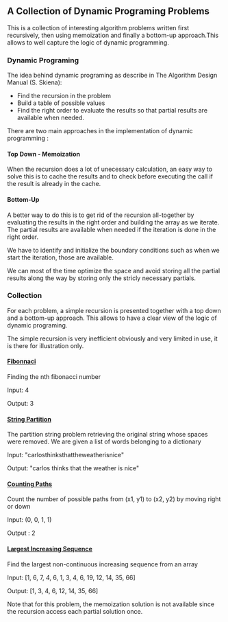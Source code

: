 ## A Collection of Dynamic Programing Problems
This is a collection of interesting algorithm problems written first recursively, then using memoization and finally a bottom-up approach.This allows to well capture the logic of dynamic programming.

### Dynamic Programing

The idea behind dynamic programing as describe in The Algorithm Design Manual (S. Skiena):
- Find the recursion in the problem
- Build a table of possible values
- Find the right order to evaluate the results so that partial results are available when needed.

There are two main approaches in the implementation of dynamic programming : 

#### Top Down - Memoization
When the recursion does a lot of unecessary calculation, an easy way to solve this is to cache the results and to check before executing the call if the result is already in the cache.

#### Bottom-Up
A better way to do this is to get rid of the recursion all-together by evaluating the results in the right order and building the array as we iterate. The partial results are available when needed if the iteration is done in the right order.

We have to identify and initialize the boundary conditions such as when we start the iteration, those are available.

We can most of the time optimize the space and avoid storing all the partial results along the way by storing only the stricly necessary partials. 


### Collection

For each problem, a simple recursion is presented together with a top down and a bottom-up approach. This allows to have a clear view of the logic of dynamic programing.

The simple recursion is very inefficient obviously and very limited in use, it is there for illustration only.

#### [Fibonnaci](https://github.com/tristanguigue/dynamic-programing/tree/master/fibonacci)
Finding the nth fibonacci number

Input: 4

Output: 3

#### [String Partition](https://github.com/tristanguigue/dynamic-programing/tree/master/partition_string)
The partition string problem retrieving the original string whose spaces were removed.
We are given a list of words belonging to a dictionary

Input: "carlosthinksthattheweatherisnice"

Output: "carlos thinks that the weather is nice"

#### [Counting Paths](https://github.com/tristanguigue/dynamic-programing/tree/master/count_path)
Count the number of possible paths from (x1, y1) to (x2, y2) by moving right or down

Input: (0, 0, 1, 1)

Output : 2

#### [Largest Increasing Sequence](https://github.com/tristanguigue/dynamic-programing/tree/master/increasing_sequence)
Find the largest non-continuous increasing sequence from an array

Input: [1, 6, 7, 4, 6, 1, 3, 4, 6, 19, 12, 14, 35, 66]

Output: [1, 3, 4, 6, 12, 14, 35, 66]

Note that for this problem, the memoization solution is not available since the recursion access each partial solution once.




